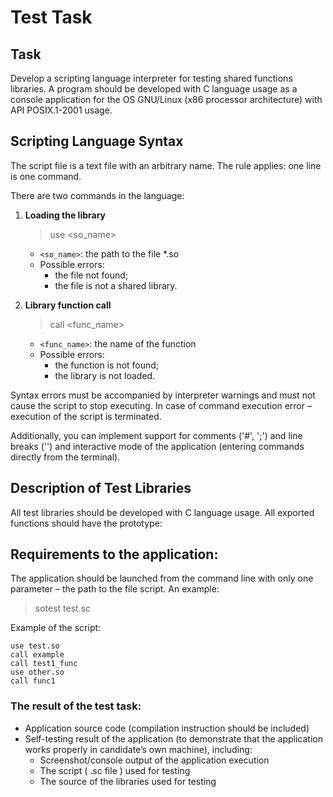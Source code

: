 # Test Task

## Task

Develop a scripting language interpreter for testing shared functions libraries. A program should be developed with C language usage as a console application for the OS GNU/Linux (x86 processor architecture) with API POSIX.1-2001 usage.

## Scripting Language Syntax

The script file is a text file with an arbitrary name. The rule applies: one line is one command.

There are two commands in the language:

1. **Loading the library**
   > use <so_name>

   - `<so_name>`: the path to the file *.so
   - Possible errors:
     - the file not found;
     - the file is not a shared library.

2. **Library function call**
   > call <func_name>

   - `<func_name>`: the name of the function
   - Possible errors:
     - the function is not found;
     - the library is not loaded.

Syntax errors must be accompanied by interpreter warnings and must not cause the script to stop executing. In case of command execution error – execution of the script is terminated.

Additionally, you can implement support for comments ('#', ';') and line breaks ('\') and interactive mode of the application (entering commands directly from the terminal).

## Description of Test Libraries
All test libraries should be developed with C language usage. All exported functions should have the prototype:


## Requirements to the application:

The application should be launched from the command line with only one parameter – the path to the file script. An example:

>	sotest test.sc

Example of the script:

```terminal
use test.so
call example
call test1_func
use other.so
call func1
```

### The result of the test task:

* Application source code (compilation instruction should be included)
* Self-testing result of the application (to demonstrate that the application works properly in candidate’s own machine), including:
  * Screenshot/console output of the application execution
  * The script ( .sc file ) used for testing
  * The source of the libraries used for testing

